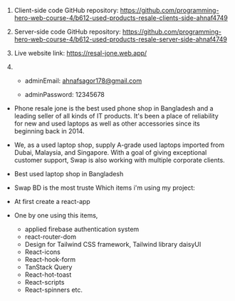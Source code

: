 
1. Client-side code GitHub repository: https://github.com/programming-hero-web-course-4/b612-used-products-resale-clients-side-ahnaf4749
2. Server-side code GitHub repository: https://github.com/programming-hero-web-course-4/b612-used-products-resale-server-side-ahnaf4749

3. Live website link: https://resal-jone.web.app/

4.  * adminEmail: ahnafsagor178@gmail.com

    * adminPassword: 12345678

* Phone resale jone is the best used phone shop in Bangladesh and a leading seller of all kinds of IT products. It's been a place of   reliability for new and used laptops as well as other accessories since its beginning back in 2014.

* We, as a used laptop shop, supply A-grade used laptops imported from Dubai, Malaysia, and Singapore. With a goal of giving exceptional customer support, Swap is also working with multiple corporate clients.

* Best used laptop shop in Bangladesh
* Swap BD is the most truste
Which items i'm using my project:

* At first create a react-app 
* One by one using this items,
    * applied firebase authentication system
    * react-router-dom
    * Design for Tailwind CSS framework, Tailwind library daisyUI
    * React-icons
    * React-hook-form 
    * TanStack Query
    * React-hot-toast
    * React-scripts
    * React-spinners etc.